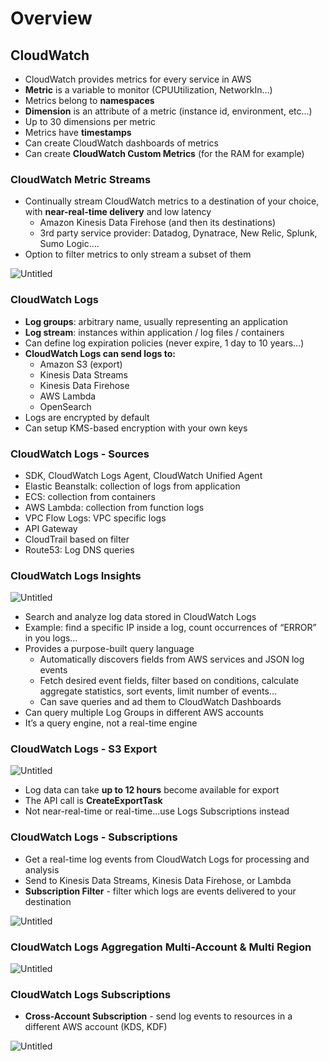 # Overview

## CloudWatch

- CloudWatch provides metrics for every service in AWS
- **Metric** is a variable to monitor (CPUUtilization, NetworkIn…)
- Metrics belong to **namespaces**
- **Dimension** is an attribute of a metric (instance id, environment, etc…)
- Up to 30 dimensions per metric
- Metrics have **timestamps**
- Can create CloudWatch dashboards of metrics
- Can create **CloudWatch Custom Metrics** (for the RAM for example)

### CloudWatch Metric Streams

- Continually stream CloudWatch metrics to a destination of your choice, with **near-real-time delivery** and low latency
    - Amazon Kinesis Data Firehose (and then its destinations)
    - 3rd party service provider: Datadog, Dynatrace, New Relic, Splunk, Sumo Logic….
- Option to filter metrics to only stream a subset of them

![Untitled](https://s3-us-west-2.amazonaws.com/secure.notion-static.com/fb26c11a-ae26-4ad8-8859-52ff20417b0f/Untitled.png)

### CloudWatch Logs

- **Log groups**: arbitrary name, usually representing an application
- **Log stream**: instances within application / log files / containers
- Can define log expiration policies (never expire, 1 day to 10 years…)
- **CloudWatch Logs can send logs to:**
    - Amazon S3 (export)
    - Kinesis Data Streams
    - Kinesis Data Firehose
    - AWS Lambda
    - OpenSearch
- Logs are encrypted by default
- Can setup KMS-based encryption with your own keys

### CloudWatch Logs - Sources

- SDK, CloudWatch Logs Agent, CloudWatch Unified Agent
- Elastic Beanstalk: collection of logs from application
- ECS: collection from containers
- AWS Lambda: collection from function logs
- VPC Flow Logs: VPC specific logs
- API Gateway
- CloudTrail based on filter
- Route53: Log DNS queries

### CloudWatch Logs Insights

![Untitled](https://s3-us-west-2.amazonaws.com/secure.notion-static.com/ccca743e-80bf-4eb2-a5d6-e90371d8d1ec/Untitled.png)

- Search and analyze log data stored in CloudWatch Logs
- Example: find a specific IP inside a log, count occurrences of “ERROR” in you logs…
- Provides a purpose-built query language
    - Automatically discovers fields from AWS services and JSON log events
    - Fetch desired event fields, filter based on conditions, calculate aggregate statistics, sort events, limit number of events…
    - Can save queries and ad them to CloudWatch Dashboards
- Can query multiple Log Groups in different AWS accounts
- It’s a query engine, not a real-time engine

### CloudWatch Logs - S3 Export

![Untitled](https://s3-us-west-2.amazonaws.com/secure.notion-static.com/3d7fe946-4f41-4aba-9036-3a99fe1f1837/Untitled.png)

- Log data can take **up to 12 hours** become available for export
- The API call is **CreateExportTask**
- Not near-real-time or real-time…use Logs Subscriptions instead

### CloudWatch Logs - Subscriptions

- Get a real-time log events from CloudWatch Logs for processing and analysis
- Send to Kinesis Data Streams, Kinesis Data Firehose, or Lambda
- **Subscription Filter** - filter which logs are events delivered to your destination

![Untitled](https://s3-us-west-2.amazonaws.com/secure.notion-static.com/56b23247-07cc-4853-8cb0-57a1b199d9df/Untitled.png)

### CloudWatch Logs Aggregation Multi-Account & Multi Region

![Untitled](https://s3-us-west-2.amazonaws.com/secure.notion-static.com/95e6cb99-c678-4590-8929-aa773d4eadb8/Untitled.png)

### CloudWatch Logs Subscriptions

- **Cross-Account Subscription** - send log events to resources in a different AWS account (KDS, KDF)

![Untitled](https://s3-us-west-2.amazonaws.com/secure.notion-static.com/a43bcfb1-5e5f-41df-91b8-4d693203db82/Untitled.png)